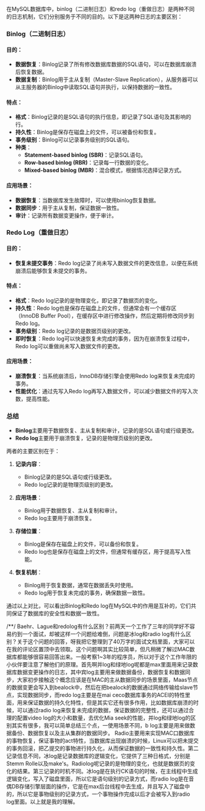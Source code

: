 在MySQL数据库中，binlog（二进制日志）和redo log（重做日志）是两种不同的日志机制，它们分别服务于不同的目的。以下是这两种日志的主要区别：

### Binlog（二进制日志）

#### 目的：
- **数据恢复**：Binlog记录了所有修改数据库数据的SQL语句，可以在数据库崩溃后恢复数据。
- **数据复制**：Binlog用于主从复制（Master-Slave Replication），从服务器可以从主服务器的Binlog中读取SQL语句并执行，以保持数据的一致性。

#### 特点：
- **格式**：Binlog记录的是SQL语句的执行信息，即记录了SQL语句及其影响的行。
- **持久性**：Binlog是保存在磁盘上的文件，可以被备份和恢复。
- **事务级别**：Binlog可以记录事务级别的SQL语句。
- **种类**：
  - **Statement-based binlog (SBR)**：记录SQL语句。
  - **Row-based binlog (RBR)**：记录每一行数据的变化。
  - **Mixed-based binlog (MBR)**：混合模式，根据情况选择记录方式。

#### 应用场景：
- **数据恢复**：当数据库发生故障时，可以使用binlog恢复数据。
- **数据同步**：用于主从复制，保证数据一致性。
- **审计**：记录所有数据变更操作，便于审计。

### Redo Log（重做日志）

#### 目的：
- **恢复未提交事务**：Redo log记录了尚未写入数据文件的更改信息，以便在系统崩溃后能够恢复未提交的事务。

#### 特点：
- **格式**：Redo log记录的是物理变化，即记录了数据页的变化。
- **持久性**：Redo log也是保存在磁盘上的文件，但通常会有一个缓存区（InnoDB Buffer Pool），在缓存区中进行修改操作，然后定期将修改同步到Redo log。
- **事务级别**：Redo log记录的是数据页级别的更改。
- **即时恢复**：Redo log可以快速恢复未完成的事务，因为在崩溃恢复过程中，Redo log可以重做尚未写入数据文件的更改。

#### 应用场景：
- **崩溃恢复**：当系统崩溃后，InnoDB存储引擎会使用Redo log来恢复未完成的事务。
- **性能优化**：通过先写入Redo log再写入数据文件，可以减少数据文件的写入次数，提高性能。

### 总结

- **Binlog**主要用于数据恢复、主从复制和审计，记录的是SQL语句或行级更改。
- **Redo log**主要用于崩溃恢复，记录的是物理页级别的更改。

两者的主要区别在于：

1. **记录内容**：
   - Binlog记录的是SQL语句或行级更改。
   - Redo log记录的是物理页级别的更改。

2. **应用场景**：
   - Binlog用于数据恢复、主从复制和审计。
   - Redo log主要用于崩溃恢复。

3. **存储位置**：
   - Binlog是保存在磁盘上的文件，可以备份和恢复。
   - Redo log也是保存在磁盘上的文件，但通常有缓存区，用于提高写入性能。

4. **恢复机制**：
   - Binlog用于恢复数据，通常在数据丢失时使用。
   - Redo log用于恢复未完成的事务，确保数据一致性。

通过以上对比，可以看出Binlog和Redo log在MySQL中的作用是互补的，它们共同保证了数据库的安全性和数据一致性。

/**/
Baehr、Lague和redolog有什么区别？前两天一个工作了三年的同学好不容易约到一个面试，却被这样一个问题给难倒，问题是冰log和radio log有什么区别？关于这个问题的回答，呀我把它整理到了40万字的面试文档里面，大家可以在我的评论区置顶中去领取。这个问题啊其实比较简单，但凡稍微了解过MAC数据库都能够很容易回答出来。一般考察1~3年的程序员，所以对于这个工作年限的小伙伴要注意了解他们的原理。首先啊并log和绿地log呢都是max里面用来记录数据库数据变更操作的日志，其中宾log主要用来做数据备份，数据恢复和数据同步，大家初步接触这个概念应该是在MAC的主从数据同步的场景里面，Maas节点的数据变更会写入到bealock中，然后在把bealock的数据通过网络传输给slave节点，实现数据同步，而redo log主要是在mai ceco数据库事务的ACEI的特性里面，用来保证数据的持久化特性，但是其实它还有很多作用，比如数据库崩溃的时候，可以通过radio log来恢复未完成的数据，保证数据的完整性，还可以通过合理的配置video log的大小和数量，去优化Mia seek的性能，并log和绿地log的区别其实有很多，我可以简单总结三个点，一使用场景不同，b log主要是用来做数据备份、数据恢复以及主从集群的数据同步。
	Radio主要用来实现MAC口数据库的事物恢复，保证事物的act特性，当数据库出现崩溃的时候，Linux可以把未提交的事务回滚，把乙提交的事物进行持久化，从而保证数据的一致性和持久性。第二记录信息不同，冰log是记录数据库的逻辑变化，它提供了三种日格式，分别是Stemm Rolle以及make's。Radiolog呢记录的是物理的变化，也就是数据页的变化的结果。第三记录的时机不同。冰log是在执行CK语句的时候，在主线程中生成逻辑变化，写入了磁盘里面，所以它是语句级别的记录方式，而radio log是在音偶DB存储引擎层面的操作，它是在max后台线程中去生成，并且写入了磁盘中的，所以它是事物级别的记录方式，一个事物操作完成以后才会被写入到radio log里面。以上就是我的理解。